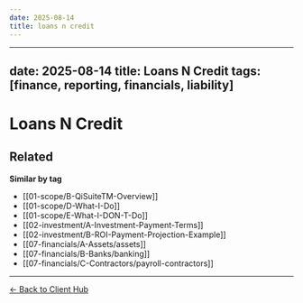 ```yaml
---
date: 2025-08-14
title: loans n credit
---
```

---
date: 2025-08-14
title: Loans N Credit
tags: [finance, reporting, financials, liability]
---
# Loans N Credit

<!-- RELATED:START -->

## Related
**Similar by tag**
- [[01-scope/B-QiSuiteTM-Overview]]
- [[01-scope/D-What-I-Do]]
- [[01-scope/E-What-I-DON-T-Do]]
- [[02-investment/A-Investment-Payment-Terms]]
- [[02-investment/B-ROI-Payment-Projection-Example]]
- [[07-financials/A-Assets/assets]]
- [[07-financials/B-Banks/banking]]
- [[07-financials/C-Contractors/payroll-contractors]]

<!-- RELATED:END -->










---
[← Back to Client Hub](https://www.builtbyrays.com/Client-Vault/portal)